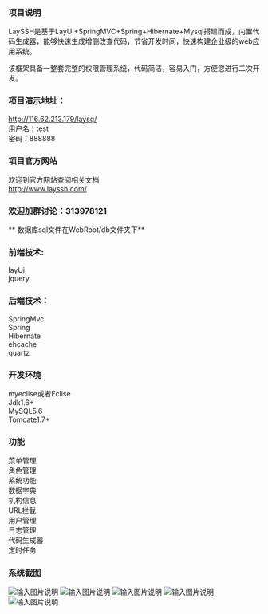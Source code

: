 ### 项目说明

   LaySSH是基于LayUI+SpringMVC+Spring+Hibernate+Mysql搭建而成，内置代码生成器，能够快速生成增删改查代码，节省开发时间，快速构建企业级的web应用系统。

   该框架具备一整套完整的权限管理系统，代码简洁，容易入门，方便您进行二次开发。


### 项目演示地址：

http://116.62.213.179/laysq/<Br/>
用户名：test<Br/>
密码：888888<Br/>

### 项目官方网站
欢迎到官方网站查阅相关文档<Br/>
http://www.layssh.com/<Br/>

 
### 欢迎加群讨论：313978121

 **
数据库sql文件在WebRoot/db文件夹下** 

### 前端技术:
layUi<Br/>
jquery<Br/>

### 后端技术：
SpringMvc<Br/>
Spring<Br/>
Hibernate<Br/>
ehcache<Br/>
quartz<Br/>

### 开发环境
myeclise或者Eclise<Br/>
Jdk1.6+<Br/>
MySQL5.6<Br/>
Tomcate1.7+<Br/>

### 功能
菜单管理<Br/>
角色管理<Br/>
系统功能<Br/>
数据字典<Br/>
机构信息<Br/>
URL拦截<Br/>
用户管理<Br/>
日志管理<Br/>
代码生成器<Br/>
定时任务<Br/>

### 系统截图
![输入图片说明](http://116.62.213.179/laysq/sq/images/1.png "在这里输入图片标题")
![输入图片说明](http://116.62.213.179/laysq/sq/images/2.png "在这里输入图片标题")
![输入图片说明](http://116.62.213.179/laysq/sq/images/3.png "在这里输入图片标题")
![输入图片说明](http://116.62.213.179/laysq/sq/images/4.png "在这里输入图片标题")
![输入图片说明](http://116.62.213.179/laysq/sq/images/5.png "在这里输入图片标题")







